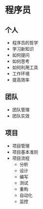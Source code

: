# 程序员

## 个人

- 程序员的哲学
- 学习新知识
- 如何提问
- 如何思考
- 如何利用工具
- 工作环境
- 提高效率


## 团队
- 团队管理
- 团队实效

## 项目
- 项目管理
- 项目基本准则
- 项目流程
  -  分析
  -  设计
  -  编写
  -  测试
  -  重构
  -  自动化
  -  监控


  

